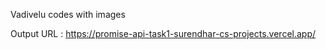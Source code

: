 Vadivelu codes with images

Output URL : https://promise-api-task1-surendhar-cs-projects.vercel.app/
